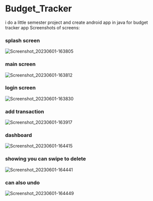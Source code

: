 # Budget_Tracker
i do a little semester project and create android app in java for budget tracker app
Screenshots of screens:
### splash screen
![Screenshot_20230601-163805](https://github.com/Siamax1/Budget_Tracker/assets/111352185/e71b3e34-e031-420c-9fdb-215cac70f418)
### main screen
![Screenshot_20230601-163812](https://github.com/Siamax1/Budget_Tracker/assets/111352185/a635944c-12cd-4d22-897a-2bdc809f0a38)
### login screen
![Screenshot_20230601-163830](https://github.com/Siamax1/Budget_Tracker/assets/111352185/c3d559c5-8790-46b3-81c6-b3c748ec1af4)
### add transaction
![Screenshot_20230601-163917](https://github.com/Siamax1/Budget_Tracker/assets/111352185/840f9865-bc91-44fe-a91f-52a7ce54e7a2)
### dashboard
![Screenshot_20230601-164415](https://github.com/Siamax1/Budget_Tracker/assets/111352185/bdcbf7b3-bc24-4aa8-acf8-2b42a98afda6)
### showing you can swipe to delete
![Screenshot_20230601-164441](https://github.com/Siamax1/Budget_Tracker/assets/111352185/52d84061-e7c0-488c-b1fa-0ba08c526a1d)
### can also undo
![Screenshot_20230601-164449](https://github.com/Siamax1/Budget_Tracker/assets/111352185/ec4a1860-eb81-4146-b755-a33592f4b844)
